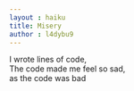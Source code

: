 ```yaml
---
layout : haiku
title: Misery
author : l4dybu9
---
```


I wrote lines of code, <br>
The code made me feel so sad, <br>
as the code was bad <br>

